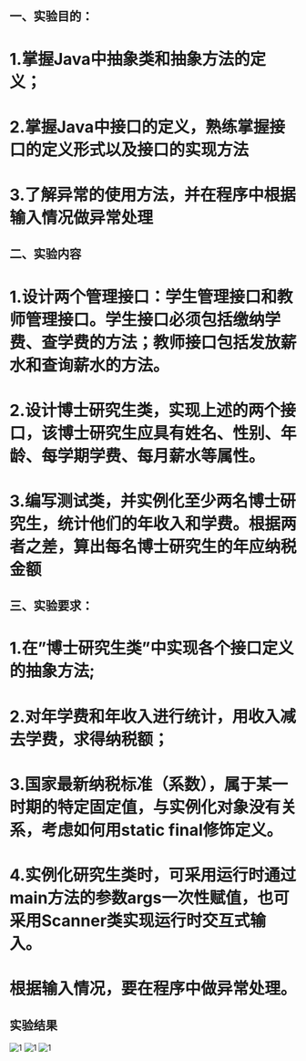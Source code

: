 ##  一、实验目的：
# 1.掌握Java中抽象类和抽象方法的定义； 
# 2.掌握Java中接口的定义，熟练掌握接口的定义形式以及接口的实现方法
# 3.了解异常的使用方法，并在程序中根据输入情况做异常处理
## 二、实验内容
# 1.设计两个管理接口：学生管理接口和教师管理接口。学生接口必须包括缴纳学费、查学费的方法；教师接口包括发放薪水和查询薪水的方法。
# 2.设计博士研究生类，实现上述的两个接口，该博士研究生应具有姓名、性别、年龄、每学期学费、每月薪水等属性。
# 3.编写测试类，并实例化至少两名博士研究生，统计他们的年收入和学费。根据两者之差，算出每名博士研究生的年应纳税金额
## 三、实验要求：
# 1.在”博士研究生类”中实现各个接口定义的抽象方法;
# 2.对年学费和年收入进行统计，用收入减去学费，求得纳税额；
# 3.国家最新纳税标准（系数），属于某一时期的特定固定值，与实例化对象没有关系，考虑如何用static  final修饰定义。
# 4.实例化研究生类时，可采用运行时通过main方法的参数args一次性赋值，也可采用Scanner类实现运行时交互式输入。
# 根据输入情况，要在程序中做异常处理。
## 实验结果
![1]()
![1]()
![1]()
